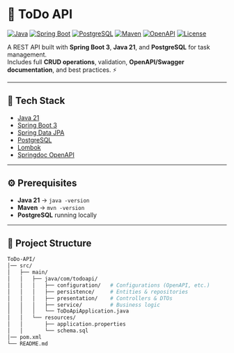 # 📝 ToDo API

[![Java](https://img.shields.io/badge/Java-21-blue?logo=java&logoColor=white)](https://adoptium.net/)
[![Spring Boot](https://img.shields.io/badge/Spring%20Boot-3-brightgreen?logo=springboot)](https://spring.io/projects/spring-boot)
[![PostgreSQL](https://img.shields.io/badge/PostgreSQL-15-blue?logo=postgresql)](https://www.postgresql.org/)
[![Maven](https://img.shields.io/badge/Maven-Build-orange?logo=apachemaven)](https://maven.apache.org/)
[![OpenAPI](https://img.shields.io/badge/OpenAPI-3.0-6BA539?logo=swagger)](https://swagger.io/resources/open-api/)
[![License](https://img.shields.io/badge/License-Apache%202.0-yellow)](LICENSE)

A REST API built with **Spring Boot 3**, **Java 21**, and **PostgreSQL** for task management.  
Includes full **CRUD operations**, validation, **OpenAPI/Swagger documentation**, and best practices. ⚡

---

## 🚀 Tech Stack
- [Java 21](https://adoptium.net/)
- [Spring Boot 3](https://spring.io/projects/spring-boot)
- [Spring Data JPA](https://spring.io/projects/spring-data-jpa)
- [PostgreSQL](https://www.postgresql.org/)
- [Lombok](https://projectlombok.org/)
- [Springdoc OpenAPI](https://springdoc.org/)

---

## ⚙️ Prerequisites
- **Java 21** → `java -version`
- **Maven** → `mvn -version`
- **PostgreSQL** running locally

---

## 📂 Project Structure
```bash
ToDo-API/
│── src/
│   ├── main/
│   │   ├── java/com/todoapi/
│   │   │   ├── configuration/   # Configurations (OpenAPI, etc.)
│   │   │   ├── persistence/     # Entities & repositories
│   │   │   ├── presentation/    # Controllers & DTOs
│   │   │   ├── service/         # Business logic
│   │   │   └── ToDoApiApplication.java
│   │   └── resources/
│   │       ├── application.properties
│   │       └── schema.sql
│── pom.xml
└── README.md
